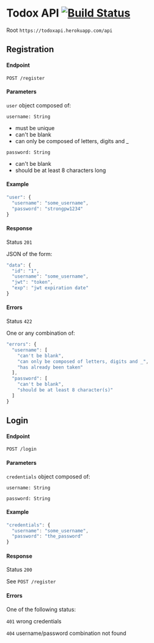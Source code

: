 # Todox API [![Build Status](https://travis-ci.org/saulecabrera/todox.svg?branch=master)](https://travis-ci.org/saulecabrera/todox)
Root `https://todoxapi.herokuapp.com/api`

## Registration

#### Endpoint

`POST /register`

#### Parameters

`user` object composed of:

`username: String`
  - must be unique
  - can't be blank
  - can only be composed of letters, digits and _

`password: String`
  - can't be blank
  - should be at least 8 characters long

#### Example

  ```javascript
  "user": {
    "username": "some_username",
    "password": "strongpw1234"
  }
  ```
#### Response

Status `201`

JSON of the form:

  ```javascript
  "data": {
    "id": "1",
    "username": "some_username",
    "jwt": "token",
    "exp": "jwt expiration date"
  } 
  ```
#### Errors

Status `422`

One or any combination of:

```javascript
"errors": {
  "username": [
    "can't be blank",
    "can only be composed of letters, digits and _",
    "has already been taken"
  ],
  "password": [
    "can't be blank",
    "should be at least 8 character(s)"
  ] 
}
```

## Login

#### Endpoint

`POST /login`

#### Parameters

`credentials` object composed of:

`username: String`

`password: String`

#### Example

  ```javascript
  "credentials": {
    "username": "some_username",
    "password": "the_password"
  }
  ```

#### Response

Status `200`

See `POST /register`

#### Errors

One of the following status:

`401` wrong credentials

`404` username/password combination not found

